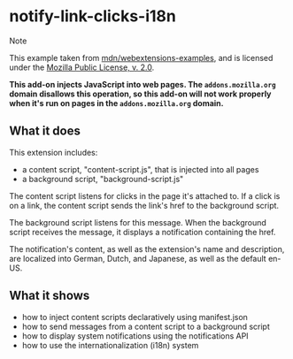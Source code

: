 # notify-link-clicks-i18n

> [!NOTE]
> This example taken from [mdn/webextensions-examples](https://github.com/mdn/webextensions-examples/tree/main/notify-link-clicks-i18n), and is licensed under the [Mozilla Public License, v. 2.0](https://www.mozilla.org/en-US/MPL/2.0/).

**This add-on injects JavaScript into web pages. The `addons.mozilla.org` domain disallows this operation, so this add-on will not work properly when it's run on pages in the `addons.mozilla.org` domain.**

## What it does

This extension includes:

- a content script, "content-script.js", that is injected into all pages
- a background script, "background-script.js"

The content script listens for clicks in the page it's attached to.
If a click is on a link, the content script sends the link's href
to the background script.

The background script listens for this message. When the background script
receives the message, it displays a notification containing the href.

The notification's content, as well as the extension's name and description, are
localized into German, Dutch, and Japanese, as well as the default en-US.

## What it shows

- how to inject content scripts declaratively using manifest.json
- how to send messages from a content script to a background script
- how to display system notifications using the notifications API
- how to use the internationalization (i18n) system
